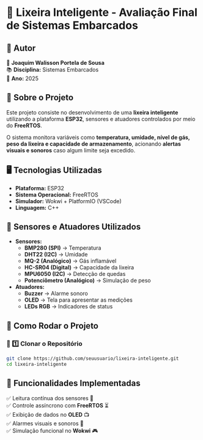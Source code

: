 # 📌 Lixeira Inteligente - Avaliação Final de Sistemas Embarcados

## 📌 Autor
👤 **Joaquim Walisson Portela de Sousa**  
📚 **Disciplina:** Sistemas Embarcados  
📅 **Ano:** 2025  

## 📖 Sobre o Projeto
Este projeto consiste no desenvolvimento de uma **lixeira inteligente** utilizando a plataforma **ESP32**, sensores e atuadores controlados por meio do **FreeRTOS**.

O sistema monitora variáveis como **temperatura, umidade, nível de gás, peso da lixeira e capacidade de armazenamento**, acionando **alertas visuais e sonoros** caso algum limite seja excedido.

## 🖥️ Tecnologias Utilizadas
- **Plataforma:** ESP32
- **Sistema Operacional:** FreeRTOS
- **Simulador:** Wokwi + PlatformIO (VSCode)
- **Linguagem:** C++

## 📌 Sensores e Atuadores Utilizados
- **Sensores:**
  - **BMP280 (SPI)** → Temperatura
  - **DHT22 (I2C)** → Umidade
  - **MQ-2 (Analógico)** → Gás inflamável
  - **HC-SR04 (Digital)** → Capacidade da lixeira
  - **MPU6050 (I2C)** → Detecção de quedas
  - **Potenciômetro (Analógico)** → Simulação de peso
- **Atuadores:**
  - **Buzzer** → Alarme sonoro
  - **OLED** → Tela para apresentar as medições
  - **LEDs RGB** → Indicadores de status

## 🚀 Como Rodar o Projeto
### 📌 1️⃣ Clonar o Repositório
```bash
git clone https://github.com/seuusuario/lixeira-inteligente.git
cd lixeira-inteligente
```
## 📌 Funcionalidades Implementadas
✅ Leitura contínua dos sensores 📡  
✅ Controle assíncrono com **FreeRTOS** ⏳  
✅ Exibição de dados no **OLED** 📺  
✅ Alarmes visuais e sonoros 🔔  
✅ Simulação funcional no **Wokwi** 🎮  
